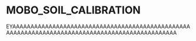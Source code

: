 # MOBO_SOIL_CALIBRATION
EYAAAAAAAAAAAAAAAAAAAAAAAAAAAAAAAAAAAAAAAAAAAAAAAAAAAAAAAAAAAAAAAAAAAAAAAAAAAAAAAAAAAAAAAAAAAAAAAA
